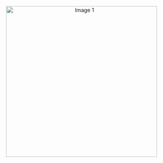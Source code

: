 <p align="center">
  <img src="https://tuwaiq.edu.sa/img/logos/Logos_full%20color.png" alt="Image 1" width="400" style="margin-bottom: -100px;"/>
</p>
